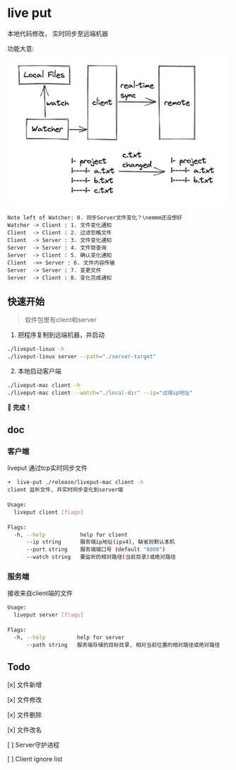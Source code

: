 # live put

本地代码修改， 实时同步至远端机器

功能大意:
![preview](./preview.png)

```sequence
Note left of Watcher: 0. 同步Server文件变化？\nemmm还没想好
Watcher -> Client : 1. 文件变化通知
Client  -> Client : 2. 过滤忽略文件
Client  -> Server : 3. 文件变化通知
Server  -> Server : 4. 文件锁查询
Server  -> Client : 5. 确认变化通知
Client  ->> Server : 6. 文件内容传输
Server  -> Server : 7. 变更文件
Server  -> Client : 8. 变化完成通知
```


## 快速开始

> 软件包里有client和server

1. 把程序复制到远端机器，并启动

```bash
./liveput-linux -h
./liveput-linux server --path="./server-target"
```

2. 本地启动客户端
```bash
./liveput-mac client -h
./liveput-mac client --watch="./local-dir" --ip="远端ip地址"
```

**🎯 完成！**

## doc

### 客户端
liveput 通过tcp实时同步文件

```bash
➜  live-put ./release/liveput-mac client -h                                          
client 监听文件, 并实时同步变化到server端

Usage:
  liveput client [flags]

Flags:
  -h, --help           help for client
      --ip string      服务端ip地址(ipv4), 缺省则默认本机
      --port string    服务端端口号 (default "8080")
      --watch string   要监听的相对路径(当前目录)或绝对路径
```

### 服务端

接收来自client端的文件

```bash
Usage:
  liveput server [flags]

Flags:
  -h, --help          help for server
      --path string   服务端存储的目标目录, 相对当前位置的相对路径或绝对路径
```


## Todo
[x] 文件新增

[x] 文件修改

[x] 文件删除

[x] 文件改名

[ ] Server守护进程

[ ] Client ignore list